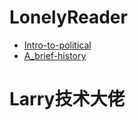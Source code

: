 # LonelyReader
* [Intro-to-political](Intro-to-poiltical/Writing.md)
* [A_brief-history](A_brief_history/Summary.md)

# Larry技术大佬